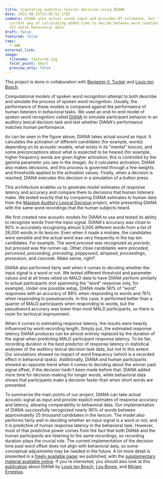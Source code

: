 ```yaml
---
title: Simulating auditory lexical decision using DIANA
date: 2022-08-25T12:05:52.170Z
summary: DIANA uses actual sound input and provides RT estimates, but the
  current way of calculating added time to decide between word candidates does
  not match behavioral data
draft: false
featured: false
tags:
  - SWR
external_link:
image:
  filename: featured.jpg
  focal_point: Smart
  preview_only: false
---
```

This project is done in collaboration with [Benjamin V. Tucker](https://sites.ualberta.ca/~bvtucker/index.html) and [Louis ten Bosch](https://scholar.google.com/citations?user=BtRalMYAAAAJ&hl=sr&oi=ao).

Computational models of spoken word recognition attempt to both describe and simulate the process of spoken word recognition. Usually, the performance of these models is compared against the performance of human listeners in behavioral tasks. We used an end-to-end model of spoken word recognition called [DIANA](https://www.internationalphoneticassociation.org/icphs-proceedings/ICPhS2015/Papers/ICPHS0480.pdf) to simulate participant behavior in an auditory lexical decision task and test whether DIANA's performance matches human performance.

As can be seen in the figure above, DIANA takes actual sound as input. It calculates the activation of different candidates (for example, words) depending on its acoustic models, what exists in its "mental" lexicon, and some preconceptions about what is expected to be heared (for example, higher frequency words are given higher activation; this is controlled by the gamma parameter you see in the image). As it calculates activation, DIANA also makes decisions, and this process is governed through a few weights and thresholds applied to the activation values. Finally, when a decision is reached, DIANA executes this decision in a simulation of a button press.

This architecture enables us to generate model estimates of response latency and accuracy and compare them to decisions that human listeners make. We tested exactly that by comparing DIANA estimates to human data from the [Massive Auditory Lexical Decision](http://aphl.artsrn.ualberta.ca/?page_id=827) project, while presenting DIANA with the same word recordings that the human subjects heard.

We first created new acoustic models for DIANA to use and tested its ability to recognize words from the input signal. DIANA's accuracy was close to 90% in accurately recognizing almost 5,000 different words from a list of 26,000 words in its lexicon. Even when it made a mistake, the candidates were sensible and the actual word was very frequently in the top ten candidates. For example, The word *proceed* was recognized as *precede*, but *proceed* was the runner-up. Other close candidates were *preceded*, *perceived*, *proceeding*, *preceding*, *poppyseed*, *airspeed*, *proceedings*, *preseason*, and *concede*. Make sense, right?

DIANA also performed fairly well when it comes to deciding whether the input signal is a word or not. We tested different threshold and parameter values and at all times relied on MALD data to have DIANA perform similarly to actual participants (not spamming the "word" response only, for example). Under one possible setup, DIANA made 56% of "word" responses with an accuracy of 88% when responding to words and 76% when
responding to pseudowords. In this case, it performed better than a quarter of MALD participants when responding to words, but the pseudoword accuracy was lower than most MALD participants, so there is room for technical improvement.

When it comes to estimating response latency, the results were heavily influenced by word-recording length. Simply put, the estimated response latency DIANA produces can be almost entirely replaced by the duration of the signal when predicting MALD participant response latency. To be fair, recording duration is the best predictor of response latency in statistical analyses of the auditory lexical decision task data, but not to this extent. Our simulations showed no impact of word frequency (which is a recorded effect in behavioral tasks). Additionally, DIANA and human participants showed an opposite trend when it comes to deciding about the winner past signal offset, if the decision hadn't been made before that: DIANA added more time for decision-making for longer words, while behavioral data shows that participants make a decision faster than when short words are presented.

To summarize the main points of our project, DIANA can take actual acoustic signal as input and provide explicit estimates of response accuracy and latency, allowing comparability to behavioral data. Our implementation of DIANA successfully recognized nearly 90% of words between approximatelly 25 thousand candidates in the lexicon. The model also performs fairly well in deciding whether an input signal is a word or not, and it is predictive of human response latency in the behavioral task. However, most of that predictive power comes from the fact that both DIANA and the human participants are listening to the same recordings, so recording duration plays the crucial role. The current implementation of the decision time past word offset does not align with behavioral data, so some conceptual adjustments may be needed in the future. A lot more detail is presented in a [freely available paper](https://doi.org/10.1177/00238309221111752) we published, with the [supplementary material available online](https://doi.org/10.7939/r3-jdpa-dn72). If you're interested, you should also look at this [publication](https://www.mdpi.com/2076-3425/12/5/681) about DIANA by [Louis ten Bosch](https://scholar.google.com/citations?user=BtRalMYAAAAJ&hl=sr&oi=ao), [Lou Boves](https://www.researchgate.net/profile/Lou-Boves-2), and [Mirjam Ernestus](https://mirjamernestus.nl/Ernestus/Home.php).
